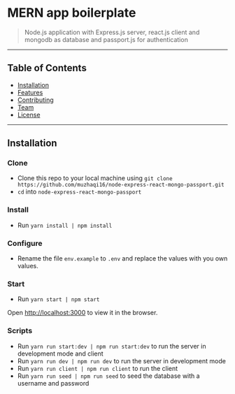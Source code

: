 # MERN app boilerplate 
> Node.js application with Express.js server, react.js client and mongodb as database and passport.js for authentication

---

## Table of Contents

- [Installation](#installation)
- [Features](#features)
- [Contributing](#contributing)
- [Team](#team)
- [License](#license)

---
## Installation

### Clone

- Clone this repo to your local machine using ```git clone https://github.com/muzhaqi16/node-express-react-mongo-passport.git```
- ```cd``` into ```node-express-react-mongo-passport```

### Install

- Run ```yarn install | npm install```

### Configure

- Rename the file ```env.example``` to ```.env``` and replace the values with you own values.

### Start

- Run ```yarn start | npm start```

Open [http://localhost:3000](http://localhost:3000) to view it in the browser.

### Scripts

- Run ```yarn run start:dev | npm run start:dev``` to run the server in development mode and client
- Run ```yarn run dev | npm run dev``` to run the server in development mode
- Run ```yarn run client | npm run client``` to run the client
- Run ```yarn run seed | npm run seed``` to seed the database with a username and password
